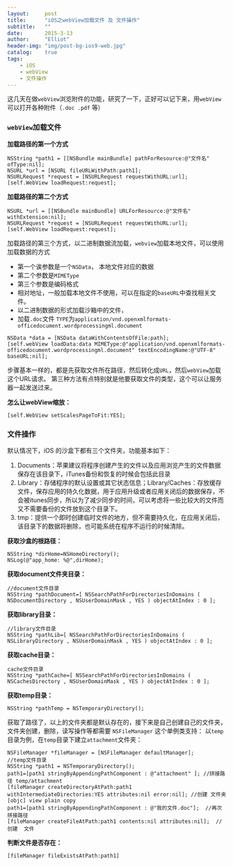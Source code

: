 ```yaml
---
layout:     post
title:      "iOS之webView加载文件 及 文件操作"
subtitle:   ""
date:       2015-3-13
author:     "Elliot"
header-img: "img/post-bg-ios9-web.jpg"
catalog:    true
tags:
    - iOS
    - webView
    - 文件操作
---
```


这几天在做`webView`浏览附件的功能，研究了一下，正好可以记下来，用`webView`可以打开各种附件（`.doc .pdf` 等）

### `webView`加载文件

**加载路径的第一个方式**

```objective_c
NSString *path1 = [[NSBundle mainBundle] pathForResource:@"文件名" ofType:nil];
NSURL *url = [NSURL fileURLWithPath:path1];
NSURLRequest *request = [NSURLRequest requestWithURL:url];
[self.WebView loadRequest:request];
```

**加载路径的第二个方式**

```objective_c
NSURL *url = [[NSBundle mainBundle] URLForResource:@"文件名" withExtension:nil];
NSURLRequest *request = [NSURLRequest requestWithURL:url];
[self.WebView loadRequest:request];
```

加载路径的第三个方式，以二进制数据流加载，`webview`加载本地文件，可以使用加载数据的方式
- 第一个诶参数是一个`NSData`， 本地文件对应的数据
- 第二个参数是`MIMEType`
- 第三个参数是编码格式
- 相对地址，一般加载本地文件不使用，可以在指定的`baseURL`中查找相关文件。
- 以二进制数据的形式加载沙箱中的文件，
- 加载`.doc`文件 `TYPE`为`application/vnd.openxmlformats-officedocument.wordprocessingml.document`

```objective_c
NSData *data = [NSData dataWithContentsOfFile:path];
[self.webView loadData:data MIMEType:@"application/vnd.openxmlformats-officedocument.wordprocessingml.document" textEncodingName:@"UTF-8" baseURL:nil];  
```

步骤基本一样的，都是先获取文件所在路径，然后转化成`URL`，然后`webView`加载这个URL请求。
第三种方法有点特别就是他要获取文件的类型，这个可以让服务器一起发送过来。

**怎么让webView缩放：**

```objective_c
[self.WebView setScalesPageToFit:YES];
```

### 文件操作

默认情况下，iOS 的沙盒下都有三个文件夹，功能基本如下：

1. Documents：苹果建议将程序创建产生的文件以及应用浏览产生的文件数据保存在该目录下，iTunes备份和恢复的时候会包括此目录
2. Library：存储程序的默认设置或其它状态信息；Library/Caches：存放缓存文件，保存应用的持久化数据，用于应用升级或者应用关闭后的数据保存，不会被itunes同步，所以为了减少同步的时间，可以考虑将一些比较大的文件而又不需要备份的文件放到这个目录下。
3. tmp：提供一个即时创建临时文件的地方，但不需要持久化，在应用关闭后，该目录下的数据将删除，也可能系统在程序不运行的时候清除。

**获取沙盒的根路径：**

```objective_c
NSString *dirHome=NSHomeDirectory();
NSLog(@"app_home: %@",dirHome);
```
**获取document文件夹目录：**

```objective_c
//document文件目录
NSString *pathDocument=[ NSSearchPathForDirectoriesInDomains ( NSDocumentDirectory , NSUserDomainMask , YES ) objectAtIndex : 0 ];
```
**获取library目录：**

```objective_c
//library文件目录
NSString *pathLib=[ NSSearchPathForDirectoriesInDomains ( NSLibraryDirectory , NSUserDomainMask , YES ) objectAtIndex : 0 ];
```
**获取cache目录：**

```objective_c
cache文件目录
NSString *pathCache=[ NSSearchPathForDirectoriesInDomains ( NSCachesDirectory , NSUserDomainMask , YES ) objectAtIndex : 0 ];
```
**获取temp目录：**

```objective_c
NSString *pathTemp = NSTemporaryDirectory();
```
获取了路径了，以上的文件夹都是默认存在的，接下来是自己创建自己的文件夹，文件夹创建，删除，读写操作等都需要 `NSFileManager` 这个单例类支持：
以`temp`目录为例，在`temp`目录下建立`attachment`文件夹：

```objective_c
NSFileManager *fileManager = [NSFileManager defaultManager];
//temp文件目录
NSString *path1 = NSTemporaryDirectory();
path1=[path1 stringByAppendingPathComponent : @"attachment" ]; //拼接路径 temp/attachment
[fileManager createDirectoryAtPath:path1 withIntermediateDirectories:YES attributes:nil error:nil]; //创建 文件夹
[objc] view plain copy
path1=[path1 stringByAppendingPathComponent : @"我的文件.doc"];  //再次拼接路径
[fileManager createFileAtPath:path1 contents:nil attributes:nil];  //创建  文件
```
**判断文件是否存在：**

```objective_c
[fileManager fileExistsAtPath:path1]
```
